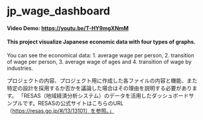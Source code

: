 # jp_wage_dashboard
#### Video Demo:  <https://youtu.be/T-HY9mgXNmM>
#### This project visualize Japanese economic data with four types of graphs.
You can see the economical data: 1. average wage per person, 2. transition of wage per person, 3. average wage of ages and 4. transition of wage by industries.



プロジェクトの内容、プロジェクト用に作成した各ファイルの内容と機能、また特定の設計を採用するか否かを議論した場合はその理由を説明する必要があります。
「RESAS（地域経済分析システム）のデータを活用したダッシュボードサンプルです。RESASの公式サイトはこちらのURL（https://resas.go.jp/#/13/13101）を参照。」
